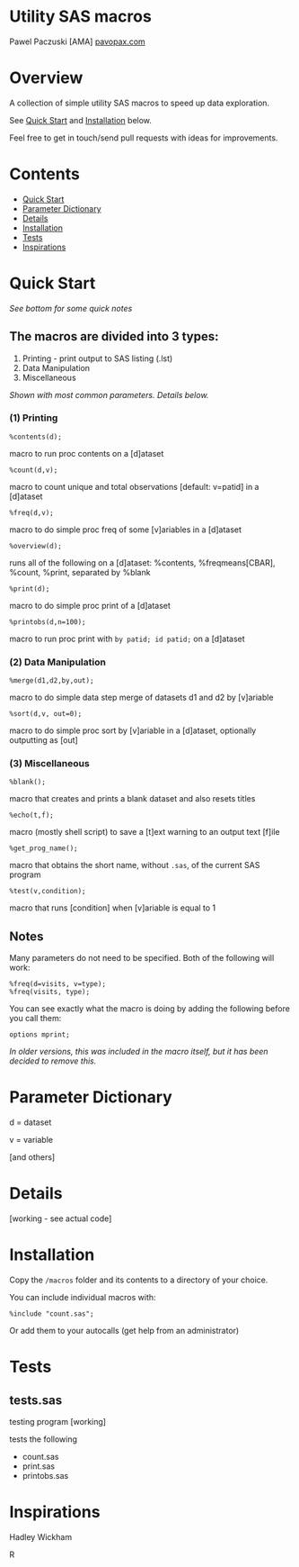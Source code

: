 # Utility SAS macros
Pawel Paczuski [AMA] [pavopax.com](http://www.pavopax.com)

Overview
===============================================================================
A collection of simple utility SAS macros to speed up data exploration.

See [Quick Start](#quick-start) and [Installation](#installation) below.

Feel free to get in touch/send pull requests with ideas for improvements.



Contents
===============================================================================
* [Quick Start](#quick-start)
* [Parameter Dictionary](#parameter-dictionary)
* [Details](#details)
* [Installation](#installation)
* [Tests](#tests)
* [Inspirations](#inspirations)



Quick Start
===============================================================================
*See bottom for some quick notes*


## The macros are divided into 3 types:  
1. Printing - print output to SAS listing (.lst)
2. Data Manipulation
3. Miscellaneous


*Shown with most common parameters. Details below.*

### (1) Printing

`%contents(d);`

macro to run proc contents on a [d]ataset

`%count(d,v);` 

macro to count unique and total observations [default: v=patid] in a
[d]ataset

`%freq(d,v);`

macro to do simple proc freq of some [v]ariables in a [d]ataset

`%overview(d);`

runs all of the following on a [d]ataset: %contents, %freqmeans[CBAR],
%count, %print, separated by %blank

`%print(d);`

macro to do simple proc print of a [d]ataset

`%printobs(d,n=100);`

macro to run proc print with `by patid; id patid;` on a [d]ataset


### (2) Data Manipulation

`%merge(d1,d2,by,out);`

macro to do simple data step merge of datasets d1 and d2 by [v]ariable

`%sort(d,v, out=0);`

macro to do simple proc sort by [v]ariable in a [d]ataset, optionally
outputting as [out]


### (3) Miscellaneous

`%blank();`

macro that creates and prints a blank dataset and also resets titles

`%echo(t,f);`

macro (mostly shell script) to save a [t]ext warning to an output text
[f]ile

`%get_prog_name();`

macro that obtains the short name, without `.sas`, of the current SAS
program


`%test(v,condition);`

macro that runs [condition] when [v]ariable is equal to 1



## Notes
Many parameters do not need to be specified. Both of the following will work:

	%freq(d=visits, v=type);
	%freq(visits, type);


You can see exactly what the macro is doing by adding the following
before you call them:

	options mprint;  

*In older versions, this was included in the macro itself, but it has
been decided to remove this.*



Parameter Dictionary
===============================================================================
d = dataset

v = variable

[and others]



Details
===============================================================================

[working - see actual code]



Installation
===============================================================================
Copy the `/macros` folder and its contents to a directory of your choice.

You can include individual macros with:

	%include "count.sas";

Or add them to your autocalls (get help from an administrator)




Tests
===============================================================================

## tests.sas
testing program [working]

tests the following
* count.sas
* print.sas
* printobs.sas



Inspirations
===============================================================================

Hadley Wickham

R 

